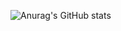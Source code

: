 ![Anurag's GitHub stats](https://github-readme-stats.vercel.app/api?username=neckitwin&theme=ambient_gradient_icons=true)
